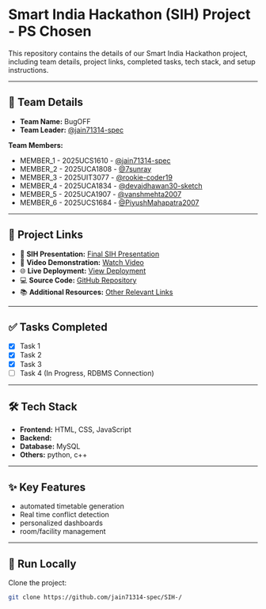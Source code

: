# Smart India Hackathon (SIH) Project - PS Chosen

This repository contains the details of our Smart India Hackathon project, including team details, project links, completed tasks, tech stack, and setup instructions.

---

## 👥 Team Details

- **Team Name:** BugOFF 
- **Team Leader:** [@jain71314-spec](https://github.com/jain71314-spec) 

**Team Members:**
- MEMBER_1 - 2025UCS1610 - [@jain71314-spec](https://github.com/jain71314-spec) 
- MEMBER_2 - 2025UCA1808 - [@7sunray](https://github.com/7sunray)
- MEMBER_3 - 2025UIT3077 - [@rookie-coder19](https://github.com/rookie-coder19)
- MEMBER_4 - 2025UCA1834 - [@devajdhawan30-sketch](https://github.com/@devajdhawan30-sketch)
- MEMBER_5 - 2025UCA1907 - [@vanshmehta2007](https://github.com/vanshmehta2007) 
- MEMBER_6 - 2025UCS1684 - [@PiyushMahapatra2007](https://github.com/PiyushMahapatra2007)  

---

## 🔗 Project Links

- 📑 **SIH Presentation:** [Final SIH Presentation](https://github.com/jain71314-spec/SIH-/blob/main/Smart-India-Hackathon-202577.pptx)  
- 🎥 **Video Demonstration:** [Watch Video](https://youtu.be/7tUib_it1Cw?si=ggfmP8kBoICdvDis)  
- 🌐 **Live Deployment:** [View Deployment]()  
- 💻 **Source Code:** [GitHub Repository](https://github.com/jain71314-spec/SIH-)  
- 📚 **Additional Resources:** [Other Relevant Links](ANY_OTHER_RELEVANT_LINKS)  

---

## ✅ Tasks Completed

- [x] Task 1  
- [x] Task 2  
- [x] Task 3  
- [ ] Task 4 (In Progress, RDBMS Connection)  

---

## 🛠️ Tech Stack

- **Frontend:** HTML, CSS, JavaScript
- **Backend:**
- **Database:** MySQL
- **Others:** python, c++ 

---

## ✨ Key Features

- automated timetable generation
- Real time conflict detection
- personalized dashboards
- room/facility management 

---

## 🚀 Run Locally

Clone the project: 

```bash
git clone https://github.com/jain71314-spec/SIH-/
